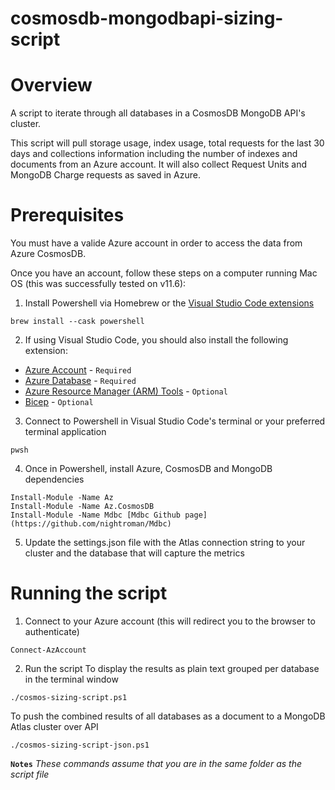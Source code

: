 # cosmosdb-mongodbapi-sizing-script
# Overview 

A script to iterate through all databases in a CosmosDB MongoDB API's cluster. 

This script will pull storage usage, index usage, total requests for the last 30 days and collections information including the number of indexes and documents from an Azure account.
It will also collect Request Units and MongoDB Charge requests as saved in Azure.

# Prerequisites

You must have a valide Azure account in order to access the data from Azure CosmosDB. 

Once you have an account, follow these steps on a computer running Mac OS (this was successfully tested on v11.6):

1. Install Powershell via Homebrew or the [Visual Studio Code extensions](https://marketplace.visualstudio.com/items?itemName=ms-vscode.PowerShell)
```
brew install --cask powershell
```

2. If using Visual Studio Code, you should also install the following extension: 
- [Azure Account](https://marketplace.visualstudio.com/items?itemName=ms-vscode.azure-account) - `Required`
- [Azure Database](https://marketplace.visualstudio.com/items?itemName=ms-azuretools.vscode-cosmosdb) - `Required`
- [Azure Resource Manager (ARM) Tools](https://marketplace.visualstudio.com/items?itemName=msazurermtools.azurerm-vscode-tools) - `Optional`
- [Bicep](https://marketplace.visualstudio.com/items?itemName=ms-azuretools.vscode-bicep) - `Optional`

3. Connect to Powershell in Visual Studio Code's terminal or your preferred terminal application
```
pwsh
```

4. Once in Powershell, install Azure, CosmosDB and MongoDB dependencies
```
Install-Module -Name Az
Install-Module -Name Az.CosmosDB
Install-Module -Name Mdbc [Mdbc Github page](https://github.com/nightroman/Mdbc)
```

5. Update the settings.json file with the Atlas connection string to your cluster and the database that will capture the metrics

# Running the script

1. Connect to your Azure account (this will redirect you to the browser to authenticate)
```
Connect-AzAccount
```

2. Run the script
To display the results as plain text grouped per database in the terminal window
```
./cosmos-sizing-script.ps1
```

To push the combined results of all databases as a document to a MongoDB Atlas cluster over API
```
./cosmos-sizing-script-json.ps1
```

**`Notes`**
*These commands assume that you are in the same folder as the script file*


